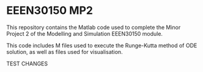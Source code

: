 # EEEN30150 MP2

This repository contains the Matlab code used to complete the Minor Project 2 of the Modelling and Simulation EEEN30150 module.

This code includes M files used to execute the Runge-Kutta method of ODE solution, as well as files used for visualisation.

TEST CHANGES



